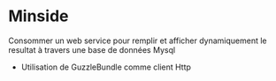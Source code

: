 # Minside
Consommer un web service pour remplir et afficher dynamiquement le resultat à travers une base de données Mysql
- Utilisation de GuzzleBundle comme client Http
